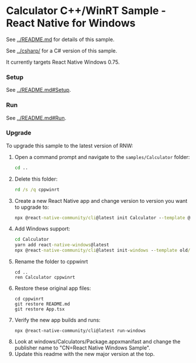 # Calculator C++/WinRT Sample - React Native for Windows

See [../README.md](../README.md) for details of this sample.

See [../csharp/](../csharp/) for a C# version of this sample.

It currently targets React Native Windows 0.75.

### Setup
See [../README.md#Setup](../README.md#Setup).

### Run
See [../README.md#Run](../README.md#Run).

### Upgrade
To upgrade this sample to the latest version of RNW:

1. Open a command prompt and navigate to the `samples/Calculator` folder:
    ```cmd
    cd ..
    ```
2. Delete this folder:
    ```cmd
    rd /s /q cppwinrt
    ```
3. Create a new React Native app and change version to version you want to upgrade to:
    ```cmd
    npx @react-native-community/cli@latest init Calculator --template @react-native-community/template@latest
    ```
4. Add Windows support:
    ```cmd
    cd Calculator
    yarn add react-native-windows@latest
    npx @react-native-community/cli@latest init-windows --template old/uwp-cpp-app --overwrite
    ```
5. Rename the folder to cppwinrt
    ```
    cd ..
    ren Calculator cppwinrt
    ```
6. Restore these original app files:
    ```
    cd cppwinrt
    git restore README.md
    git restore App.tsx
    ```
7. Verify the new app builds and runs:
    ```
    npx @react-native-community/cli@latest run-windows
    ```
8. Look at windows/Calculators/Package.appxmanifast and change the publisher name to "CN=React Native Windows Sample".
9. Update this readme with the new major version at the top.
